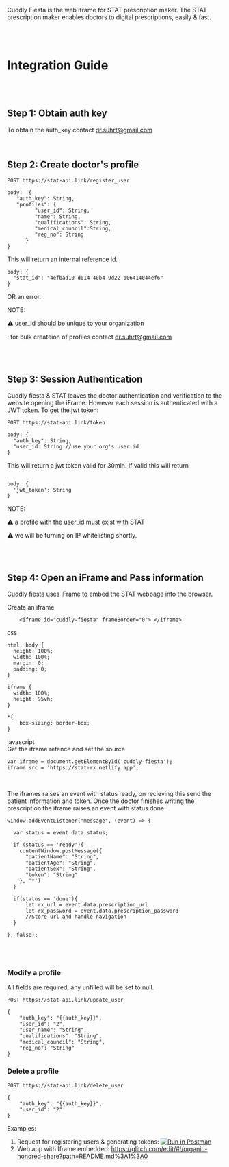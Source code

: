 Cuddly Fiesta is the web iframe for STAT prescription maker. The STAT prescription maker enables doctors to digital prescriptions, easily & fast.

<br /><br />
# Integration Guide #
<br /><br />
## Step 1: Obtain auth key ##

To obtain the auth_key contact [dr.suhrt@gmail.com](mailto:suhrt2@gmail.com?subject=Cuddly%20Fish%20auth%20key)

<br />

## Step 2: Create doctor's profile ##

```
POST https://stat-api.link/register_user

body:  {
   "auth_key": String,
   "profiles": {
         "user_id": String,
         "name": String,
         "qualifications": String,
         "medical_council":String,
         "reg_no": String
      }
}
```

This will return an internal reference id.

```
body: {
  "stat_id": "4efbad10-d014-40b4-9d22-b06414044ef6"
}
```

OR an error.

NOTE: 

⚠️ user_id should be unique to your organization

ℹ️ for bulk createion of profiles contact [dr.suhrt@gmail.com](mailto:suhrt2@gmail.com?subject=Cuddly%20Fish%20auth%20key)

<br /><br />

## Step 3: Session Authentication ##

Cuddly fiesta & STAT leaves the doctor authentication and verification to the website opening the iFrame. However each session is authenticated with a JWT token. To get the jwt token:

```
POST https://stat-api.link/token

body: {
  "auth_key": String,
  "user_id: String //use your org's user id 
}

```

This will return a jwt token valid for 30min. If valid this will return


```

body: {
  'jwt_token': String
}

```
NOTE: 

⚠️ a profile with the user_id must exist with STAT

⚠️ we will be turning on IP whitelisting shortly.

<br /><br />
## Step 4: Open an iFrame and Pass information ##
Cuddly fiesta uses iFrame to embed the STAT webpage into the browser.

Create an iframe 
```
    <iframe id="cuddly-fiesta" frameBorder="0"> </iframe>
```

css
```
html, body {
  height: 100%;
  width: 100%;
  margin: 0;
  padding: 0;
}

iframe {
  width: 100%;
  height: 95vh;
}

*{
    box-sizing: border-box;
}
```

javascript 
<br/>
Get the iframe refence and set the source
```
var iframe = document.getElementById('cuddly-fiesta');
iframe.src = 'https://stat-rx.netlify.app';
```
<br>

The iframes raises an event with status ready, on recieving this send the patient information and token.
Once the doctor finishes writing the prescription the iframe raises an event with status done.  

```
window.addEventListener("message", (event) => {
  
  var status = event.data.status;
  
  if (status == 'ready'){
    contentWindow.postMessage({
      "patientName": "String",
      "patientAge": "String",
      "patientSex": "String",
      "token": "String"
    }, '*')
  }
    
  if(status == 'done'){
      let rx_url = event.data.prescription_url
      let rx_password = event.data.prescription_password
      //Store url and handle navigation
  }
    
}, false);

```
<br></br>

### Modify a profile ###
All fields are required, any unfilled will be set to null.

```
POST https://stat-api.link/update_user

{
    "auth_key": "{{auth_key}}",
    "user_id": "2", 
    "user_name": "String",
    "qualifications": "String",
    "medical_council": "String",
    "reg_no": "String"
}
```

### Delete a profile ###
```
POST https://stat-api.link/delete_user

{
    "auth_key": "{{auth_key}}",
    "user_id": "2"
}

```

Examples:
1. Request for registering users & generating tokens:  [![Run in Postman](https://run.pstmn.io/button.svg)](https://god.gw.postman.com/run-collection/17756415-70efa4d9-d3ae-481d-9fd4-2d3437d40660?action=collection%2Ffork&collection-url=entityId%3D17756415-70efa4d9-d3ae-481d-9fd4-2d3437d40660%26entityType%3Dcollection%26workspaceId%3D7631ec9c-9cfc-4a30-8344-451e39828421)
2. Web app with Iframe embedded: https://glitch.com/edit/#!/organic-honored-share?path=README.md%3A1%3A0
